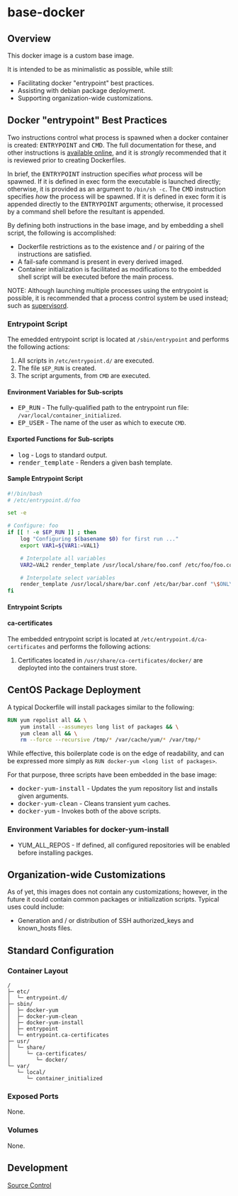 # base-docker

## Overview

This docker image is a custom base image.

It is intended to be as minimalistic as possible, while still:

* Facilitating docker "entrypoint" best practices.
* Assisting with debian package deployment.
* Supporting organization-wide customizations.

## Docker "entrypoint" Best Practices

Two instructions control what process is spawned when a docker container is created: <tt>ENTRYPOINT</tt> and <tt>CMD</tt>. The full documentation for these, and other instructions is [available online](https://docs.docker.com/reference/builder/), and it is *strongly* recommended that it is reviewed prior to creating Dockerfiles.

In brief, the <tt>ENTRYPOINT</tt> instruction specifies _what_ process will be spawned. If it is defined in exec form the executable is launched directly; otherwise, it is provided as an argument to `/bin/sh -c`. The <tt>CMD</tt> instruction specifies _how_ the process will be spawned. If it is defined in exec form it is appended directly to the <tt>ENTRYPOINT</tt> arguments; otherwise, it processed by a command shell before the resultant is appended.

By defining both instructions in the base image, and by embedding a shell script, the following is accomplished:

* Dockerfile restrictions as to the existence and / or pairing of the instructions are satisfied.
* A fail-safe command is present in every derived imaged.
* Container initialization is facilitated as modifications to the embedded shell script will be executed before the main process.

NOTE: Although launching multiple processes using the entrypoint is possible, it is recommended that a process control system be used instead; such as [supervisord](http://supervisord.org/).

### Entrypoint Script

The emedded entrypoint script is located at `/sbin/entrypoint` and performs the following actions:

1. All scripts in `/etc/entrypoint.d/` are executed.
2. The file `$EP_RUN` is created.
3. The script arguments, from `CMD` are executed.

#### Environment Variables for Sub-scripts

* <tt>EP_RUN</tt> - The fully-qualified path to the entrypoint run file: `/var/local/container_initialized`.
* <tt>EP_USER</tt> - The name of the user as which to execute `CMD`.

#### Exported Functions for Sub-scripts

* <tt>log</tt> - Logs to standard output.
* <tt>render_template</tt> - Renders a given bash template.

#### Sample Entrypoint Script

```bash
#!/bin/bash
# /etc/entrypoint.d/foo

set -e

# Configure: foo
if [[ ! -e $EP_RUN ]] ; then
	log "Configuring $(basename $0) for first run ..."
	export VAR1=${VAR1:=VAL1}

    # Interpolate all variables
	VAR2=VAL2 render_template /usr/local/share/foo.conf /etc/foo/foo.conf

    # Interpolate select variables
	render_template /usr/local/share/bar.conf /etc/bar/bar.conf "\$ONLY \$THESE \$VARS"
fi
```

#### Entrypoint Scripts

#### ca-certificates

The embedded entrypoint script is located at `/etc/entrypoint.d/ca-certificates` and performs the following actions:

1. Certificates located in `/usr/share/ca-certificates/docker/` are deployted into the containers trust store.

## CentOS Package Deployment

A typical Dockerfile will install packages similar to the following:

```dockerfile
RUN yum repolist all && \
	yum install --assumeyes long list of packages && \
	yum clean all && \
	rm --force --recursive /tmp/* /var/cache/yum/* /var/tmp/*
```

While effective, this boilerplate code is on the edge of readability, and can be expressed more simply as `RUN docker-yum <long list of packages>`.

For that purpose, three scripts have been embedded in the base image:

* <tt>docker-yum-install</tt> - Updates the yum repository list and installs given arguments.
* <tt>docker-yum-clean</tt> - Cleans transient yum caches.
* <tt>docker-yum</tt> - Invokes both of the above scripts.

### Environment Variables for docker-yum-install

* YUM_ALL_REPOS - If defined, all configured repositories will be enabled before installing packges.

## Organization-wide Customizations

As of yet, this images does not contain any customizations; however, in the future it could contain common packages or initialization scripts. Typical uses could include:

* Generation and / or distribution of SSH authorized_keys and known_hosts files.

## Standard Configuration

### Container Layout

```
/
├─ etc/
│  └─ entrypoint.d/
├─ sbin/
│  ├─ docker-yum
│  ├─ docker-yum-clean
│  ├─ docker-yum-install
│  ├─ entrypoint
│  └─ entrypoint.ca-certificates
├─ usr/
│  └─ share/
│     └─ ca-certificates/
│        └─ docker/
└─ var/
   └─ local/
      └─ container_initialized
```

### Exposed Ports

None.

### Volumes

None.

## Development

[Source Control](https://github.com/crashvb/base-docker)

